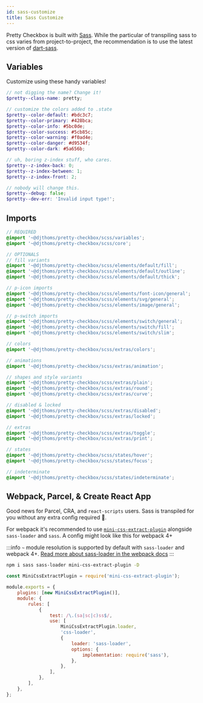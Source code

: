```yaml
---
id: sass-customize
title: Sass Customize
---
```


Pretty Checkbox is built with [Sass](https://sass-lang.com/). While the particular of transpiling sass to css varies from project-to-project, the recommendation is to use the latest version of [dart-sass](https://www.npmjs.com/package/sass).

## Variables

Customize using these handy variables!

```scss
// not digging the name? Change it!
$pretty--class-name: pretty;

// customize the colors added to .state
$pretty--color-default: #bdc3c7;
$pretty--color-primary: #428bca;
$pretty--color-info: #5bc0de;
$pretty--color-success: #5cb85c;
$pretty--color-warning: #f0ad4e;
$pretty--color-danger: #d9534f;
$pretty--color-dark: #5a656b;

// uh, boring z-index stuff, who cares.
$pretty--z-index-back: 0;
$pretty--z-index-between: 1;
$pretty--z-index-front: 2;

// nobody will change this.
$pretty--debug: false;
$pretty--dev-err: 'Invalid input type!';
```

## Imports

```scss
// REQUIRED
@import '~@djthoms/pretty-checkbox/scss/variables';
@import '~@djthoms/pretty-checkbox/scss/core';

// OPTIONALS
// fill variants
@import '~@djthoms/pretty-checkbox/scss/elements/default/fill';
@import '~@djthoms/pretty-checkbox/scss/elements/default/outline';
@import '~@djthoms/pretty-checkbox/scss/elements/default/thick';

// p-icon imports
@import '~@djthoms/pretty-checkbox/scss/elements/font-icon/general';
@import '~@djthoms/pretty-checkbox/scss/elements/svg/general';
@import '~@djthoms/pretty-checkbox/scss/elements/image/general';

// p-switch imports
@import '~@djthoms/pretty-checkbox/scss/elements/switch/general';
@import '~@djthoms/pretty-checkbox/scss/elements/switch/fill';
@import '~@djthoms/pretty-checkbox/scss/elements/switch/slim';

// colors
@import '~@djthoms/pretty-checkbox/scss/extras/colors';

// animations
@import '~@djthoms/pretty-checkbox/scss/extras/animation';

// shapes and style variants
@import '~@djthoms/pretty-checkbox/scss/extras/plain';
@import '~@djthoms/pretty-checkbox/scss/extras/round';
@import '~@djthoms/pretty-checkbox/scss/extras/curve';

// disabled & locked
@import '~@djthoms/pretty-checkbox/scss/extras/disabled';
@import '~@djthoms/pretty-checkbox/scss/extras/locked';

// extras
@import '~@djthoms/pretty-checkbox/scss/extras/toggle';
@import '~@djthoms/pretty-checkbox/scss/extras/print';

// states
@import '~@djthoms/pretty-checkbox/scss/states/hover';
@import '~@djthoms/pretty-checkbox/scss/states/focus';

// indeterminate
@import '~@djthoms/pretty-checkbox/scss/states/indeterminate';
```

## Webpack, Parcel, &amp; Create React App

Good news for Parcel, CRA, and `react-scripts` users. Sass is transpiled for you without any extra config required :tada:.

For webpack it's recommended to use [`mini-css-extract-plugin`](https://webpack.js.org/plugins/mini-css-extract-plugin/#root) alongside `sass-loader` and `sass`. A config might look like this for webpack 4+

:::info
`~` module resolution is supported by default with `sass-loader` and webpack 4+. [Read more about sass-loader in the webpack docs](https://webpack.js.org/loaders/sass-loader/#webpackimporter)
:::

```sh title="setup"
npm i sass sass-loader mini-css-extract-plugin -D
```

```js title="webpack.config.js"
const MiniCssExtractPlugin = require('mini-css-extract-plugin');

module.exports = {
    plugins: [new MiniCssExtractPlugin()],
    module: {
        rules: [
            {
                test: /\.(sa|sc|c)ss$/,
                use: [
                    MiniCssExtractPlugin.loader,
                    'css-loader',
                    {
                        loader: 'sass-loader',
                        options: {
                            implementation: require('sass'),
                        },
                    },
                ],
            },
        ],
    },
};
```
